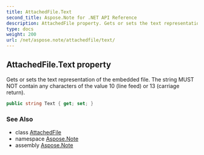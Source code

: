 ```yaml
---
title: AttachedFile.Text
second_title: Aspose.Note for .NET API Reference
description: AttachedFile property. Gets or sets the text representation of the embedded file. The string MUST NOT contain any characters of the value 10 line feed or 13 carriage return
type: docs
weight: 200
url: /net/aspose.note/attachedfile/text/
---
```

## AttachedFile.Text property

Gets or sets the text representation of the embedded file. The string MUST NOT contain any characters of the value 10 (line feed) or 13 (carriage return).

```csharp
public string Text { get; set; }
```

### See Also

* class [AttachedFile](../)
* namespace [Aspose.Note](../../attachedfile/)
* assembly [Aspose.Note](../../../)


